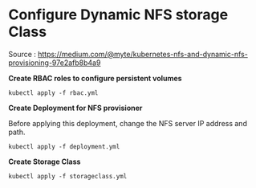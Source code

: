 # Configure Dynamic NFS storage Class

Source : https://medium.com/@myte/kubernetes-nfs-and-dynamic-nfs-provisioning-97e2afb8b4a9

**Create RBAC roles to configure persistent volumes**

```
kubectl apply -f rbac.yml
```


**Create Deployment for NFS provisioner**

Before applying this deployment, change the NFS server IP address and path.

```
kubectl apply -f deployment.yml
```

**Create Storage Class**

```
kubectl apply -f storageclass.yml
```
